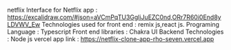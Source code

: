  netflix
 Interface for Netflix app : https://excalidraw.com/#json=aVCmPqTU3GgliJuEZC0nd,ORr7R60i0End8yLDVWV_Ew
 Technologies used for front end : remix js,react js. 
 Programing Language : Typescript
 Front end libraries : Chakra UI
 Backend Technologies : Node js
vercel app link : https://netflix-clone-app-rho-seven.vercel.app
